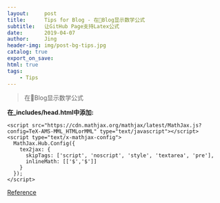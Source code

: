 ```yaml
---
layout:     post
title:      Tips for Blog - 在Blog显示数学公式
subtitle:   让GitHub Page支持Latex公式
date:       2019-04-07
author:     Jing
header-img: img/post-bg-tips.jpg
catalog: true
export_on_save:
html: true
tags:
    - Tips
---
```



> 在Blog显示数学公式

**在_includes/head.html中添加:**
```
<script src="https://cdn.mathjax.org/mathjax/latest/MathJax.js?config=TeX-AMS-MML_HTMLorMML" type="text/javascript"></script>
<script type="text/x-mathjax-config">
  MathJax.Hub.Config({
    tex2jax: {
      skipTags: ['script', 'noscript', 'style', 'textarea', 'pre'],
      inlineMath: [['$','$']]
    }
  });
</script>
```

[Reference](https://stackoverflow.com/questions/26275645/how-to-support-latex-in-github-pages)
